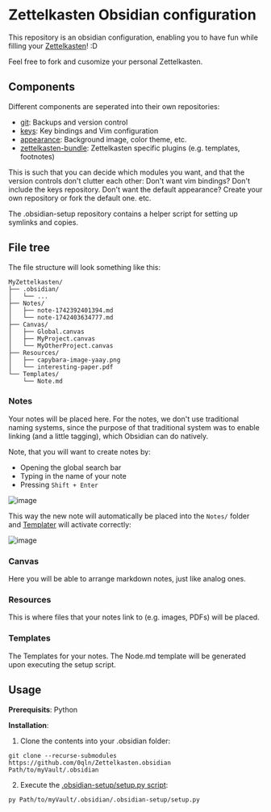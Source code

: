 # Zettelkasten Obsidian configuration

This repository is an obsidian configuration, enabling you to have fun while filling your [Zettelkasten](https://zettelkasten.de/introduction/)! :D

Feel free to fork and cusomize your personal Zettelkasten.


## Components

Different components are seperated into their own repositories:
- [git](https://github.com/0qln/git.obsidian): Backups and version control
- [keys](https://github.com/0qln/keys.obsidian): Key bindings and Vim configuration
- [appearance](https://github.com/0qln/appearance.obsidian): Background image, color theme, etc.
- [zettelkasten-bundle](https://github.com/0qln/zettelkasten-bundle.obsidian): Zettelkasten specific plugins (e.g. templates, footnotes)

This is such that you can decide which modules you want, and that the version controls don't clutter each other:
Don't want vim bindings? Don't include the keys repository.
Don't want the default appearance? Create your own repository or fork the default one.
etc.

The .obsidian-setup repository contains a helper script for setting up symlinks and copies.


## File tree

The file structure will look something like this:

```
MyZettelkasten/
├── .obsidian/
│   └── ...
├── Notes/
│   ├── note-1742392401394.md
│   └── note-1742403634777.md
├── Canvas/
│   ├── Global.canvas
│   ├── MyProject.canvas
│   └── MyOtherProject.canvas
├── Resources/
│   ├── capybara-image-yaay.png
│   └── interesting-paper.pdf
└── Templates/
    └── Note.md
```

### Notes

Your notes will be placed here. For the notes, we don't use traditional naming systems, since the purpose of that traditional system was to enable linking (and a little tagging), which Obsidian can do natively.

Note, that you will want to create notes by: 
- Opening the global search bar
- Typing in the name of your note
- Pressing `Shift + Enter`

![image](https://github.com/user-attachments/assets/c3736b48-cbe9-4172-aa3f-615b0ae0995e)

This way the new note will automatically be placed into the `Notes/` folder and [Templater](https://github.com/SilentVoid13/Templater) will activate correctly:

![image](https://github.com/user-attachments/assets/e8f73535-1e1b-4151-8297-a3a9fc05db51)


### Canvas

Here you will be able to arrange markdown notes, just like analog ones.


### Resources

This is where files that your notes link to (e.g. images, PDFs) will be placed.


### Templates

The Templates for your notes. The Node.md template will be generated upon executing the setup script.


## Usage

**Prerequisits**: Python


**Installation**: 

1. Clone the contents into your .obsidian folder:
```
git clone --recurse-submodules https://github.com/0qln/Zettelkasten.obsidian Path/to/myVault/.obsidian
```

2. Execute the [.obsidian-setup/setup.py script](https://github.com/0qln/.obsidian-setup):
```
py Path/to/myVault/.obsidian/.obsidian-setup/setup.py
```
